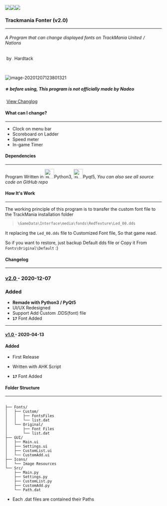 

![](https://img.shields.io/badge/Game-Trackmania-lightgrey)![](https://img.shields.io/badge/Version-2.0-orange)![](https://img.shields.io/badge/License-GPL-blue)

### 																		Trackmania Fonter  (v2.0)

------

###### 															  A Program that can change displayed fonts on TrackMania United<img src="C:\Users\건빵\Desktop\포트폴리오\TM Fonter V2\Icons\TMUF.png" style="zoom:8%;" /> / Nations<img src="C:\Users\건빵\Desktop\포트폴리오\TM Fonter V2\Icons\TMNF.jpeg" style="zoom:5%;" />

​																			        											by <img src="C:\Users\건빵\Pictures\프로필.png" style="zoom:10%;" /> Hardtack

​                                                                                                                                 



![image-20201207123801321](C:\Users\건빵\AppData\Roaming\Typora\typora-user-images\image-20201207123801321.png)

 

#####  																			※ before using, This program is not officially made by Nadeo



​																															[View Changlog]( Readme.md "Changelog")



#### What can I change?

---

- Clock on menu bar
- Scoreboard on Ladder
- Speed meter
- In-game Timer



#### Dependencies

---

Program Written in <img src="https://upload.wikimedia.org/wikipedia/commons/thumb/c/c3/Python-logo-notext.svg/768px-Python-logo-notext.svg.png" alt="파일:Python-logo-notext.svg - 위키백과, 우리 모두의 백과사전" width=30 />Python3,  <img src="https://upload.wikimedia.org/wikipedia/commons/thumb/0/0b/Qt_logo_2016.svg/1024px-Qt_logo_2016.svg.png" alt="파일:Qt logo 2016.svg - 위키백과, 우리 모두의 백과사전"  width=30 />Pyqt5, *You can also see all source code on GitHub repo*



#### How It's Work

----

The working principle of this program is to transfer the custom font file to the TrackMania installation folder 

> ```python
> \GameData\Interface\media\fonds\RedTexture\Led_00.dds
> ```

It replacing the `Led_00.dds` file to Customized Font file, So that game read.

So if you want to restore, just backup Default dds file or Copy it From `Fonts\Original\Default`  :)





#### Changelog 

---

### [ v2.0 ](https://github.com/HARDTACK-Dev/TrackmaniaFontChanger/releases/tag/v2.0)  - 2020-12-07

### Added

- **Remade with Python3 / PyQt5**
- UI/UX Redesigned
- Support Add Custom .DDS(font) file
- **`17`** Font Added 



----



#### [ v1.0 ](https://github.com/HARDTACK-Dev/TrackmaniaFontChanger/releases/tag/v1.0)  - 2020-04-13

#### Added

- First Release

- Written with AHK Script
- **`17`** Font Added 







#### Folder Structure

---

```

├── Fonts/
│   ├── Custom/
│   │   ├── FontsFiles
│   │   └── list.dat
│   └── Original/
│       ├── Font Files
│       └── list.dat   
├── GUI/
│   ├── Main.ui
│   ├── Settings.ui
│   ├── CustomList.ui
│   └── CustomAdd.ui
├── Icons/
│   └── Image Resources
└── Src/
    ├── Main.py
    ├── Settings.py
    ├── CustomList.py
    ├── CustomAdd.py
    └── Path.dat
```



- Each .dat files are contained their Paths



 



### 





